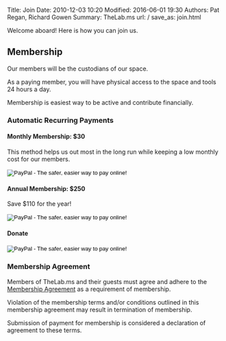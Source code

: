 Title: Join
Date: 2010-12-03 10:20
Modified: 2016-06-01 19:30
Authors: Pat Regan, Richard Gowen
Summary: TheLab.ms
url: /
save_as: join.html

Welcome aboard! Here is how you can join us.

## Membership

Our members will be the custodians of our space. 

As a paying member, you will have physical access to the space and tools 24 hours a day. 

Membership is easiest way to be active and contribute financially.

### Automatic Recurring Payments

#### Monthly Membership: $30

This method helps us out most in the long run while keeping a low monthly cost for our members.

<form action="https://www.paypal.com/cgi-bin/webscr" method="post" target="_top"><input name="cmd" type="hidden" value="_s-xclick" /> <input name="hosted_button_id" type="hidden" value="J5LVE8DW3E8VS" /> <input alt="PayPal - The safer, easier way to pay online!" name="submit" src="https://www.paypalobjects.com/en_US/i/btn/btn_buynow_LG.gif" type="image" /> <img src="https://www.paypalobjects.com/en_US/i/scr/pixel.gif" alt="" width="1" height="1" border="0" /></form>


#### Annual Membership: $250

Save $110 for the year!

<form action="https://www.paypal.com/cgi-bin/webscr" method="post" target="_top"><input name="cmd" type="hidden" value="_s-xclick" /> <input name="hosted_button_id" type="hidden" value="X466WSCFD8K64" /> <input alt="PayPal - The safer, easier way to pay online!" name="submit" src="https://www.paypalobjects.com/en_US/i/btn/btn_buynow_LG.gif" type="image" /> <img src="https://www.paypalobjects.com/en_US/i/scr/pixel.gif" alt="" width="1" height="1" border="0" /></form>

#### Donate

<form action="https://www.paypal.com/cgi-bin/webscr" method="post" target="_top"><input type="hidden" name="cmd" value="_s-xclick" /> <input type="hidden" name="hosted_button_id" value="VC42QSRCDCVBU" /> <input type="image" name="submit" src="https://www.paypalobjects.com/en_US/i/btn/btn_donateCC_LG.gif" alt="PayPal - The safer, easier way to pay online!" /> <img src="https://www.paypalobjects.com/en_US/i/scr/pixel.gif" alt="" width="1" height="1" border="0" /></form>

### Membership Agreement

Members of TheLab.ms and their guests must agree and adhere to the [Membership Agreement](/makers/Membership_Agreement.html) as a requirement of membership. 

Violation of the membership terms and/or conditions outlined in this membership agreement may result in termination of membership.

Submission of payment for membership is considered a declaration of agreement to these terms.

